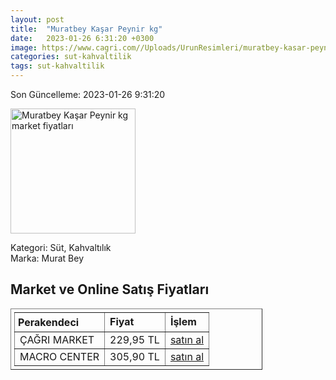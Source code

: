 ```yaml
---
layout: post
title:  "Muratbey Kaşar Peynir kg"
date:   2023-01-26 6:31:20 +0300
image: https://www.cagri.com//Uploads/UrunResimleri/muratbey-kasar-peynir-kg-d19d84.jpg
categories: sut-kahvaltilik
tags: sut-kahvaltilik
---
```


Son Güncelleme: 2023-01-26 9:31:20

<img src="https://www.cagri.com//Uploads/UrunResimleri/muratbey-kasar-peynir-kg-d19d84.jpg" width="200" alt="Muratbey Kaşar Peynir kg market fiyatları" />

Kategori: Süt, Kahvaltılık
<br />
Marka: Murat Bey

<h2>Market ve Online Satış Fiyatları</h2>

<table border="1" style="padding: 5px;width:80%;">
  <tr>
    <td style="padding: 5px;"><strong>Perakendeci</strong></td>
    <td><strong>Fiyat</strong></td>
    <td><strong>İşlem</strong></td>
  </tr>
  <tr>
              <td title="Çağrı Market">ÇAĞRI MARKET</td>
              <td>229,95 TL</td>
              <td><a title="Çağrı Market" target="_blank" href="https://www.cagri.com/muratbey-kasar-peynir-kg">satın al</a></td>
            </tr><tr>
              <td title="Macro Center">MACRO CENTER</td>
              <td>305,90 TL</td>
              <td><a title="Macro Center" target="_blank" href="https://www.macrocenter.com.tr/muratbey-tam-yagli-taze-kasar-peyniri-kg-p-9a2148">satın al</a></td>
            </tr>
</table>
